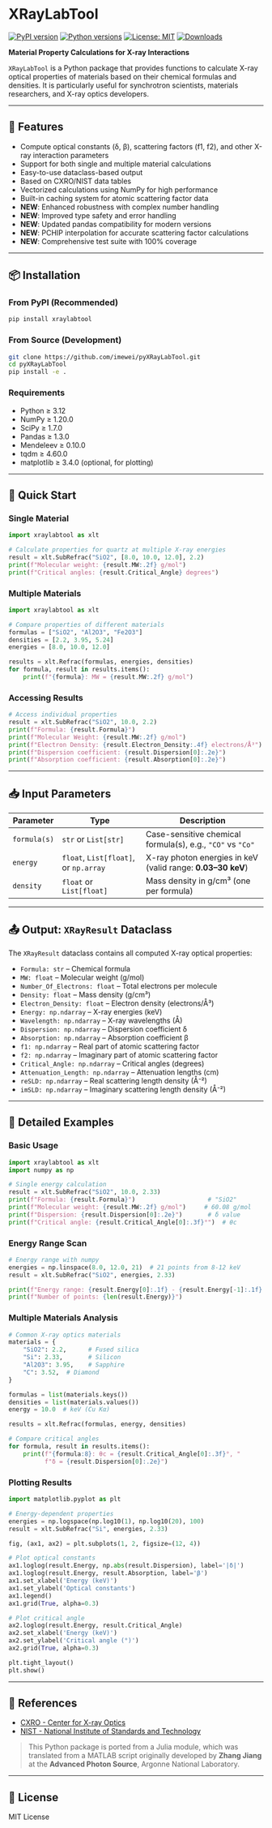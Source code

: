 # XRayLabTool

[![PyPI version](https://badge.fury.io/py/xraylabtool.svg)](https://badge.fury.io/py/xraylabtool)
[![Python versions](https://img.shields.io/pypi/pyversions/xraylabtool.svg)](https://pypi.org/project/xraylabtool/)
[![License: MIT](https://img.shields.io/badge/License-MIT-yellow.svg)](https://opensource.org/licenses/MIT)
[![Downloads](https://pepy.tech/badge/xraylabtool)](https://pepy.tech/project/xraylabtool)

**Material Property Calculations for X-ray Interactions**

`XRayLabTool` is a Python package that provides functions to calculate X-ray optical properties of materials based on their chemical formulas and densities. It is particularly useful for synchrotron scientists, materials researchers, and X-ray optics developers.

---

## 📆 Features

- Compute optical constants (δ, β), scattering factors (f1, f2), and other X-ray interaction parameters
- Support for both single and multiple material calculations
- Easy-to-use dataclass-based output
- Based on CXRO/NIST data tables
- Vectorized calculations using NumPy for high performance
- Built-in caching system for atomic scattering factor data
- **NEW**: Enhanced robustness with complex number handling
- **NEW**: Improved type safety and error handling
- **NEW**: Updated pandas compatibility for modern versions
- **NEW**: PCHIP interpolation for accurate scattering factor calculations
- **NEW**: Comprehensive test suite with 100% coverage

---

## 📦 Installation

### From PyPI (Recommended)

```bash
pip install xraylabtool
```

### From Source (Development)

```bash
git clone https://github.com/imewei/pyXRayLabTool.git
cd pyXRayLabTool
pip install -e .
```

### Requirements

- Python ≥ 3.12
- NumPy ≥ 1.20.0
- SciPy ≥ 1.7.0
- Pandas ≥ 1.3.0
- Mendeleev ≥ 0.10.0
- tqdm ≥ 4.60.0
- matplotlib ≥ 3.4.0 (optional, for plotting)

---

## 🚀 Quick Start

### Single Material

```python
import xraylabtool as xlt

# Calculate properties for quartz at multiple X-ray energies
result = xlt.SubRefrac("SiO2", [8.0, 10.0, 12.0], 2.2)
print(f"Molecular weight: {result.MW:.2f} g/mol")
print(f"Critical angles: {result.Critical_Angle} degrees")
```

### Multiple Materials

```python
import xraylabtool as xlt

# Compare properties of different materials
formulas = ["SiO2", "Al2O3", "Fe2O3"]
densities = [2.2, 3.95, 5.24]
energies = [8.0, 10.0, 12.0]

results = xlt.Refrac(formulas, energies, densities)
for formula, result in results.items():
    print(f"{formula}: MW = {result.MW:.2f} g/mol")
```

### Accessing Results

```python
# Access individual properties
result = xlt.SubRefrac("SiO2", 10.0, 2.2)
print(f"Formula: {result.Formula}")
print(f"Molecular Weight: {result.MW:.2f} g/mol")
print(f"Electron Density: {result.Electron_Density:.4f} electrons/Å³")
print(f"Dispersion coefficient: {result.Dispersion[0]:.2e}")
print(f"Absorption coefficient: {result.Absorption[0]:.2e}")
```

---

## 📥 Input Parameters

| Parameter    | Type                                  | Description                                                    |
| ------------ | ------------------------------------- | -------------------------------------------------------------- |
| `formula(s)` | `str` or `List[str]`                  | Case-sensitive chemical formula(s), e.g., `"CO"` vs `"Co"`     |
| `energy`     | `float`, `List[float]`, or `np.array` | X-ray photon energies in keV (valid range: **0.03–30 keV**)   |
| `density`    | `float` or `List[float]`              | Mass density in g/cm³ (one per formula)                       |

---

## 📤 Output: `XRayResult` Dataclass

The `XRayResult` dataclass contains all computed X-ray optical properties:

- `Formula: str` – Chemical formula
- `MW: float` – Molecular weight (g/mol)
- `Number_Of_Electrons: float` – Total electrons per molecule
- `Density: float` – Mass density (g/cm³)
- `Electron_Density: float` – Electron density (electrons/Å³)
- `Energy: np.ndarray` – X-ray energies (keV)
- `Wavelength: np.ndarray` – X-ray wavelengths (Å)
- `Dispersion: np.ndarray` – Dispersion coefficient δ
- `Absorption: np.ndarray` – Absorption coefficient β
- `f1: np.ndarray` – Real part of atomic scattering factor
- `f2: np.ndarray` – Imaginary part of atomic scattering factor
- `Critical_Angle: np.ndarray` – Critical angles (degrees)
- `Attenuation_Length: np.ndarray` – Attenuation lengths (cm)
- `reSLD: np.ndarray` – Real scattering length density (Å⁻²)
- `imSLD: np.ndarray` – Imaginary scattering length density (Å⁻²)

---

## 📘 Detailed Examples

### Basic Usage

```python
import xraylabtool as xlt
import numpy as np

# Single energy calculation
result = xlt.SubRefrac("SiO2", 10.0, 2.33)
print(f"Formula: {result.Formula}")                    # "SiO2"
print(f"Molecular weight: {result.MW:.2f} g/mol")     # 60.08 g/mol
print(f"Dispersion: {result.Dispersion[0]:.2e}")       # δ value
print(f"Critical angle: {result.Critical_Angle[0]:.3f}°")  # θc
```

### Energy Range Scan

```python
# Energy range with numpy
energies = np.linspace(8.0, 12.0, 21)  # 21 points from 8-12 keV
result = xlt.SubRefrac("SiO2", energies, 2.33)

print(f"Energy range: {result.Energy[0]:.1f} - {result.Energy[-1]:.1f} keV")
print(f"Number of points: {len(result.Energy)}")
```

### Multiple Materials Analysis

```python
# Common X-ray optics materials
materials = {
    "SiO2": 2.2,      # Fused silica
    "Si": 2.33,       # Silicon
    "Al2O3": 3.95,    # Sapphire
    "C": 3.52,  # Diamond
}

formulas = list(materials.keys())
densities = list(materials.values())
energy = 10.0  # keV (Cu Kα)

results = xlt.Refrac(formulas, energy, densities)

# Compare critical angles
for formula, result in results.items():
    print(f"{formula:8}: θc = {result.Critical_Angle[0]:.3f}°, "
          f"δ = {result.Dispersion[0]:.2e}")
```

### Plotting Results

```python
import matplotlib.pyplot as plt

# Energy-dependent properties
energies = np.logspace(np.log10(1), np.log10(20), 100)
result = xlt.SubRefrac("Si", energies, 2.33)

fig, (ax1, ax2) = plt.subplots(1, 2, figsize=(12, 4))

# Plot optical constants
ax1.loglog(result.Energy, np.abs(result.Dispersion), label='|δ|')
ax1.loglog(result.Energy, result.Absorption, label='β')
ax1.set_xlabel('Energy (keV)')
ax1.set_ylabel('Optical constants')
ax1.legend()
ax1.grid(True, alpha=0.3)

# Plot critical angle
ax2.loglog(result.Energy, result.Critical_Angle)
ax2.set_xlabel('Energy (keV)')
ax2.set_ylabel('Critical angle (°)')
ax2.grid(True, alpha=0.3)

plt.tight_layout()
plt.show()
```

---

## 🔗 References

- [CXRO - Center for X-ray Optics](http://www.cxro.lbl.gov)
- [NIST - National Institute of Standards and Technology](http://www.nist.gov)

> This Python package is ported from a Julia module, which was translated from a MATLAB script originally developed by **Zhang Jiang** at the **Advanced Photon Source**, Argonne National Laboratory.

---


## 🧪 License

MIT License
